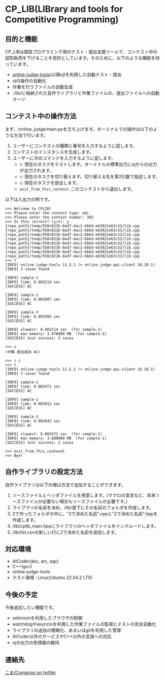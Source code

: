 # CP_LIB(LIBrary and tools for Competitive Programming)
## 目的と機能
CP_LIBは競技プログラミング用のテスト・提出支援ツールで、コンテスト中の認知負荷を下げることを目的としています。そのために、以下のような機能を持っています。
- [online-judge-tools](https://github.com/online-judge-tools/oj/blob/master/docs/getting-started.ja.md)(以降oj)を利用した自動テスト・提出
- ojの操作の自動化
- 作業を行うファイルの自動生成
- ./lib/に格納された自作ライブラリと作業ファイルの、提出ファイルへの自動マージ
## コンテスト中の操作方法
まず、/online_judge/main.pyを立ち上げます。ターミナルでの操作は以下のような方法で行います。
1. ユーザーにコンテストの種類と番号を入力するように促します。
2. コンテストのインスタンスを生成します。
3. ユーザーに次のコマンドを入力するように促します。
   - `t`: 現在のタスクをテストします。ターミナルの標準出力にojからの出力が出力されます。
   - `c`: 現在のタスクを切り替えます。切り替える先を第2引数で指定します。
   - `s`: 現在のタスクを提出します。
   - `exit_from_this_contest`: このコンテストから退出します。

以下は入出力の例です。

```
>>> Welcome to CPLIB!
>>> Please enter the contest type: abc
>>> Please enter the contest number: 302
>>> Is this correct? (y/n): y
{repo_path}/temp/550c821b-8ad7-4ac2-bbbd-e63021e63c33/lib.cpp
{repo_path}/temp/550c821b-8ad7-4ac2-bbbd-e63021e63c33/lib.cpp
{repo_path}/temp/550c821b-8ad7-4ac2-bbbd-e63021e63c33/lib.cpp
{repo_path}/temp/550c821b-8ad7-4ac2-bbbd-e63021e63c33/lib.cpp
{repo_path}/temp/550c821b-8ad7-4ac2-bbbd-e63021e63c33/lib.cpp
{repo_path}/temp/550c821b-8ad7-4ac2-bbbd-e63021e63c33/lib.cpp
{repo_path}/temp/550c821b-8ad7-4ac2-bbbd-e63021e63c33/lib.cpp
{repo_path}/temp/550c821b-8ad7-4ac2-bbbd-e63021e63c33/lib.cpp
>>> t
[INFO] online-judge-tools 11.5.1 (+ online-judge-api-client 10.10.1)
[INFO] 3 cases found

[INFO] sample-1
[INFO] time: 0.002214 sec
[SUCCESS] AC

[INFO] sample-2
[INFO] time: 0.002007 sec
[SUCCESS] AC

[INFO] sample-3
[INFO] time: 0.001995 sec
[SUCCESS] AC

[INFO] slowest: 0.002214 sec  (for sample-1)
[INFO] max memory: 3.476000 MB  (for sample-3)
[SUCCESS] test success: 3 cases

>>> s
(中略 提出成功 AC)

>>> c c
>>> t
[INFO] online-judge-tools 11.5.1 (+ online-judge-api-client 10.10.1)
[INFO] 3 cases found

[INFO] sample-1
[INFO] time: 0.002471 sec
[SUCCESS] AC

[INFO] sample-2
[INFO] time: 0.001912 sec
[SUCCESS] AC

[INFO] sample-3
[INFO] time: 0.001843 sec
[SUCCESS] AC

[INFO] slowest: 0.002471 sec  (for sample-1)
[INFO] max memory: 3.680000 MB  (for sample-1)
[SUCCESS] test success: 3 cases

>>> exit_from_this_conteset
>>> Bye!
```

## 自作ライブラリの設定方法
自作ライブラリは以下の様は方法で追加することができます。
1. ソースファイルとヘッダファイルを用意します。(マクロの宣言など、本来ソースファイルが必要ない場合もソースファイルが必要です。)
2. ライブラリの名前を決め、/lib/直下にその名前のフォルダを作成します。
3. 2で作ったフォルダの中に、"2で決めた名前".cppと"2で決めた名前".hppを作成します。
4. /lib/cplib_main.hppにライブラリのヘッダファイルをインクルードします。
5. /lib/list.csvの新しい行に2で決めた名前を追加します。

## 対応環境
- AtCoder(abc, arc, agc)
- C++(gcc)
- online-judge-tools
- テスト環境 : Linux(Ubuntu 22.04.2 LTS)

## 今後の予定
今後追加したい機能です。
- seleniumを利用したブラウザの制御
- watchdogやasyncioを利用した作業ファイルの監視とテストの完全自動化
- ライブラリの追加の簡略化、あるいはgitを利用した管理
- AtCoder以外のサービスやC++以外の言語への対応
- ojの出力の色情報の維持

## 連絡先
[こま/Comavius on twitter](https://twitter.com/comavius)